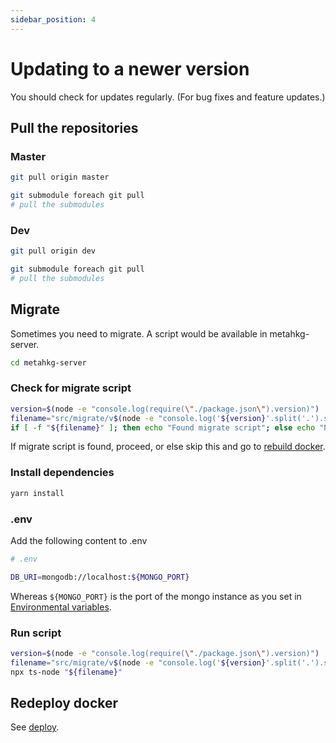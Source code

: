 ```yaml
---
sidebar_position: 4
---
```


# Updating to a newer version

You should check for updates regularly. (For bug fixes and feature updates.)

## Pull the repositories

### Master

```bash
git pull origin master

git submodule foreach git pull
# pull the submodules
```

### Dev

```bash
git pull origin dev

git submodule foreach git pull
# pull the submodules
```

## Migrate

Sometimes you need to migrate. A script would be available in metahkg-server.

```bash
cd metahkg-server
```

### Check for migrate script

```bash
version=$(node -e "console.log(require(\"./package.json\").version)")
filename="src/migrate/v$(node -e "console.log('${version}'.split('.').slice(0,2).join('.'))")/v${version}.ts"
if [ -f "${filename}" ]; then echo "Found migrate script"; else echo "No migrate script found"; fi
```

If migrate script is found, proceed, or else skip this and go to [rebuild docker](#rebuild-docker).

### Install dependencies

```bash
yarn install
```

### .env

Add the following content to .env

```bash
# .env

DB_URI=mongodb://localhost:${MONGO_PORT}
```

Whereas `${MONGO_PORT}` is the port of the mongo instance as you set in [Environmental variables](./setup/env.md).

### Run script

```bash
version=$(node -e "console.log(require(\"./package.json\").version)")
filename="src/migrate/v$(node -e "console.log('${version}'.split('.').slice(0,2).join('.'))")/v${version}.ts"
npx ts-node "${filename}"
```

## Redeploy docker

See [deploy](/docs/deploy).
